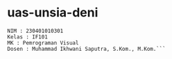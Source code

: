 # uas-unsia-deni

```Nama : Deni Rismanto
NIM : 230401010301
Kelas : IF101
MK : Pemrograman Visual
Dosen : Muhammad Ikhwani Saputra, S.Kom., M.Kom.```
